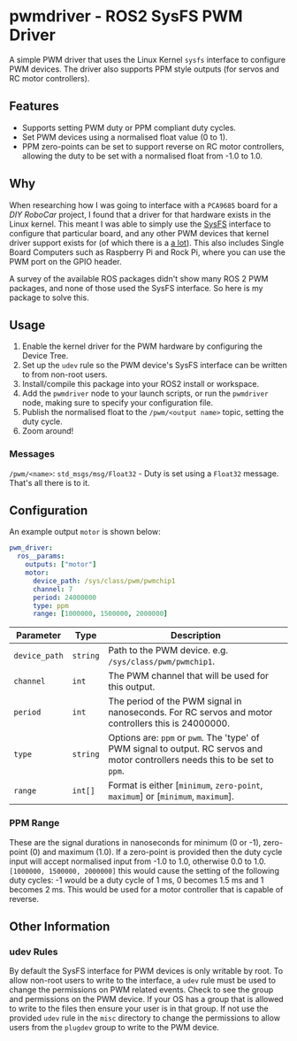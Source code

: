 # pwmdriver - ROS2 SysFS PWM Driver

A simple PWM driver that uses the Linux Kernel `sysfs` interface to configure PWM devices. The driver also supports PPM style outputs (for servos and RC motor controllers).

## Features

* Supports setting PWM duty or PPM compliant duty cycles.
* Set PWM devices using a normalised float value (0 to 1).
* PPM zero-points can be set to support reverse on RC motor controllers, allowing the duty to be set with a normalised float from -1.0 to 1.0.

## Why

When researching how I was going to interface with a `PCA9685` board for a *DIY RoboCar* project, I found that a driver for that hardware exists in the Linux kernel.
This meant I was able to simply use the [SysFS](https://man7.org/linux/man-pages/man5/sysfs.5.html) interface to configure that particular board, and any other PWM devices that kernel driver
support exists for (of which there is a [a lot](https://github.com/torvalds/linux/tree/master/drivers/pwm)). This also includes Single Board Computers such as Raspberry Pi and Rock Pi, where
you can use the PWM port on the GPIO header.

A survey of the available ROS packages didn't show many ROS 2 PWM packages, and none of those used the SysFS interface. So here is my package to solve this.

## Usage

1. Enable the kernel driver for the PWM hardware by configuring the Device Tree.
1. Set up the `udev` rule so the PWM device's SysFS interface can be written to from non-root users.
1. Install/compile this package into your ROS2 install or workspace.
1. Add the `pwmdriver` node to your launch scripts, or run the `pwmdriver` node, making sure to specify your configuration file.
1. Publish the normalised float to the `/pwm/<output name>` topic, setting the duty cycle.
1. Zoom around!

### Messages

`/pwm/<name>`: `std_msgs/msg/Float32` - Duty is set using a `Float32` message. That's all there is to it.

## Configuration

An example output `motor` is shown below:

```yml
pwm_driver:
  ros__params:
    outputs: ["motor"]
    motor:
      device_path: /sys/class/pwm/pwmchip1
      channel: 7
      period: 24000000
      type: ppm
      range: [1000000, 1500000, 2000000]
```


| Parameter     | Type     | Description                                                                                                                     |
|---------------|----------|---------------------------------------------------------------------------------------------------------------------------------|
| `device_path` | `string` | Path to the PWM device. e.g. `/sys/class/pwm/pwmchip1`.       |
| `channel`     | `int`    | The PWM channel that will be used for this output.                                                                         |
| `period`      | `int`    | The period of the PWM signal in nanoseconds. For RC servos and motor controllers this is 24000000.                              |
| `type`        | `string` | Options are: `ppm` or `pwm`. The 'type' of PWM signal to output. RC servos and motor controllers needs this to be set to `ppm`. |
| `range`   | `int[]`  | Format is either [`minimum`, `zero-point`, `maximum`] or [`minimum`, `maximum`].                                                |

### PPM Range

These are the signal durations in nanoseconds for minimum (0 or -1), zero-point (0) and maximum (1.0). If a zero-point is provided then the duty cycle input will accept normalised input from -1.0 to 1.0, otherwise 0.0 to 1.0.  `[1000000, 1500000, 2000000]` this would cause the setting of the following duty cycles: -1 would be a duty cycle of 1 ms, 0 becomes 1.5 ms and 1 becomes 2 ms. This would be used for a motor controller that is capable of reverse.

## Other Information

### udev Rules

By default the SysFS interface for PWM devices is only writable by root. To allow non-root users to write to the interface, a `udev` rule must be used to change the permissions on PWM related events. Check to see the group and permissions on the PWM device. If your OS has a group that is allowed to write to the files then ensure your user is in that group. If not use the provided `udev` rule in the `misc` directory to change the permissions to allow users from the `plugdev` group to write to the PWM device.
